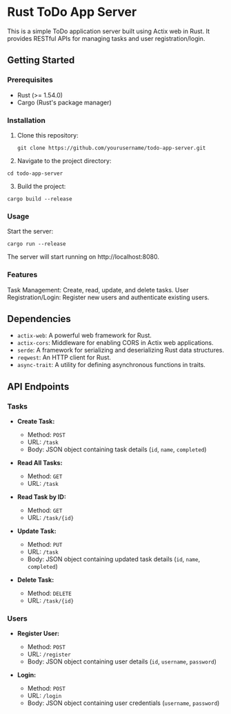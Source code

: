 # Rust ToDo App Server

This is a simple ToDo application server built using Actix web in Rust. It provides
RESTful APIs for managing tasks and user registration/login.

## Getting Started

### Prerequisites

-   Rust (>= 1.54.0)
-   Cargo (Rust's package manager)

### Installation

1. Clone this repository:

    ```
    git clone https://github.com/yourusername/todo-app-server.git
    ```

2. Navigate to the project directory:

```
cd todo-app-server
```

3. Build the project:

```
cargo build --release
```

### Usage

Start the server:

```
cargo run --release
```

The server will start running on http://localhost:8080.

### Features

Task Management: Create, read, update, and delete tasks. User Registration/Login: Register
new users and authenticate existing users.

## Dependencies

-   `actix-web`: A powerful web framework for Rust.
-   `actix-cors`: Middleware for enabling CORS in Actix web applications.
-   `serde`: A framework for serializing and deserializing Rust data structures.
-   `reqwest`: An HTTP client for Rust.
-   `async-trait`: A utility for defining asynchronous functions in traits.

## API Endpoints

### Tasks

-   **Create Task:**

    -   Method: `POST`
    -   URL: `/task`
    -   Body: JSON object containing task details (`id`, `name`, `completed`)

-   **Read All Tasks:**

    -   Method: `GET`
    -   URL: `/task`

-   **Read Task by ID:**

    -   Method: `GET`
    -   URL: `/task/{id}`

-   **Update Task:**

    -   Method: `PUT`
    -   URL: `/task`
    -   Body: JSON object containing updated task details (`id`, `name`, `completed`)

-   **Delete Task:**
    -   Method: `DELETE`
    -   URL: `/task/{id}`

### Users

-   **Register User:**

    -   Method: `POST`
    -   URL: `/register`
    -   Body: JSON object containing user details (`id`, `username`, `password`)

-   **Login:**
    -   Method: `POST`
    -   URL: `/login`
    -   Body: JSON object containing user credentials (`username`, `password`)
